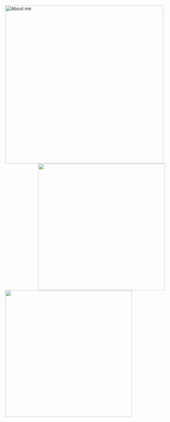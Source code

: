  <img src="https://raw.githubusercontent.com/santosvdw/santosvdw/main/github-metrics.svg" align="left" alt="About me" title="About me" width="500" />

```kotlin
object Me {
    val names = arrayOf(
        "Emilia", "Jasmine")

    val pronouns = arrayOf(
        "They/Them", "She/Her")

    val tz = TimeZone.
        getTimeZone("Europe/Amsterdam")

    fun pronounceGIF(): String {
        val pronunciations = arrayOf(
            "χɪf", "Gif", "Jif", "Yif")

        return pronunciations[Random()
            .nextInt(pronunciations.size)]
    }
}

```

</br>
<div>
    <a>
        <img src="https://raw.githubusercontent.com/santosvdw/santosvdw/main/metrics.plugin.activity.svg" align="right" width="400">
    </a>
    <a>
        <img src="https://raw.githubusercontent.com/santosvdw/santosvdw/main/metrics.plugin.isocalendar.fullyear.svg" align="left" width="400" />
    </a>
</div>
